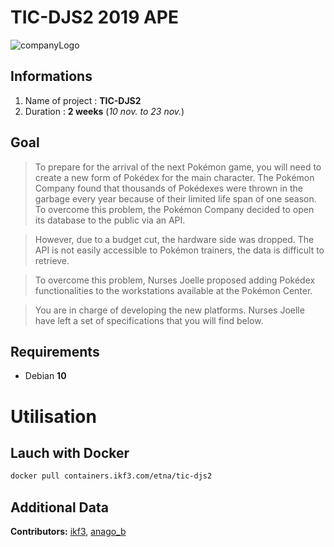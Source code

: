 # TIC-DJS2 2019 APE
![companyLogo](https://newsroom.ionis-group.com/wp-content/uploads/2018/12/etna-logo-1-noir.png)

## Informations
 1. Name of project : **TIC-DJS2**
 2. Duration : **2 weeks** (*10 nov. to 23 nov.*)

## Goal
> To prepare for the arrival of the next Pokémon game, you will need to create a new form of Pokédex for the main character. The Pokémon Company found that thousands of Pokédexes were thrown in the garbage every year because of their limited life span of one season. To overcome this problem, the Pokémon Company decided to open its database to the public via an API.

> However, due to a budget cut, the hardware side was dropped. The API is not easily accessible to Pokémon trainers, the data is difficult to retrieve.

> To overcome this problem, Nurses Joelle proposed adding Pokédex functionalities to the workstations available at the Pokémon Center.

> You are in charge of developing the new platforms. Nurses Joelle have left a set of specifications that you will find below.

## Requirements
- Debian **10**

# Utilisation

## Lauch with Docker
```bash
docker pull containers.ikf3.com/etna/tic-djs2
```

## Additional Data
**Contributors:**
[ikf3](www.ikf3.com), [anago_b](www.anago.me)
